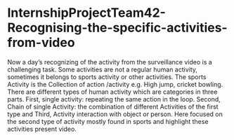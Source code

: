 # InternshipProjectTeam42-Recognising-the-specific-activities-from-video
 Now a day’s recognizing of the activity from the surveillance video is a challenging task. Some activities are not a regular human activity, sometimes it belongs to sports activity or other activities. The sports Activity is the Collection of action /activity e.g. High jump, cricket bowling. There are different types of human activity which are categories in three parts. First, single activity: repeating the same action in the loop. Second, Chain of single Activity: the combination of different Activities of the first type and Third, Activity interaction with object or person. Here focused on the second type of activity mostly found in sports and highlight these activities present video.
